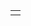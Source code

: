<table>
  <tr>
    <td>
       <a href="https://solved.ac/lhh7985%22%3E<img height="140px" width="275px" src="http://mazassumnida.wtf/api/v2/generate_badge?boj=lhh7985" /></a>
    </td>
 </tr>
</table>
